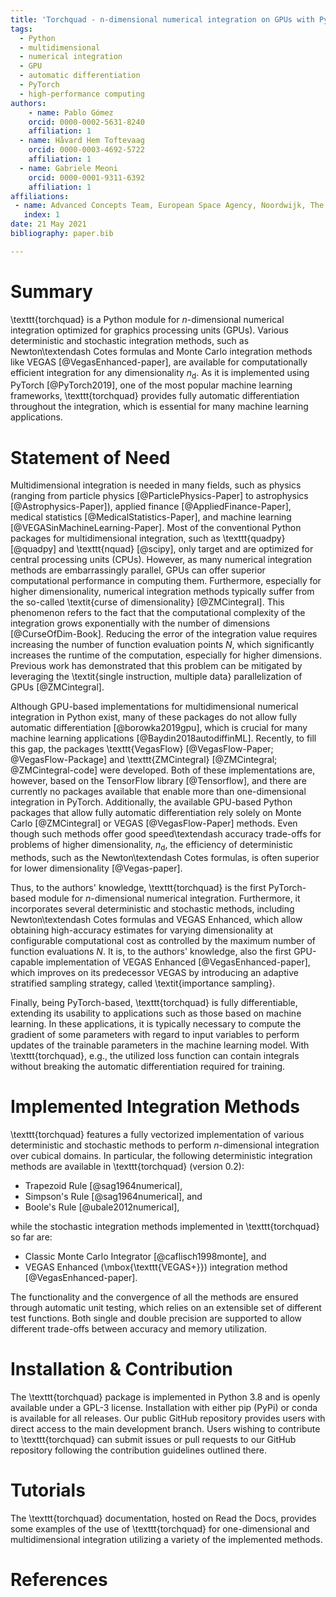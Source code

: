 ```yaml
---
title: 'Torchquad - n-dimensional numerical integration on GPUs with PyTorch'
tags:
  - Python
  - multidimensional
  - numerical integration
  - GPU
  - automatic differentiation
  - PyTorch
  - high-performance computing
authors:
    - name: Pablo Gómez
    orcid: 0000-0002-5631-8240
    affiliation: 1
  - name: Håvard Hem Toftevaag
    orcid: 0000-0003-4692-5722
    affiliation: 1
  - name: Gabriele Meoni
    orcid: 0000-0001-9311-6392
    affiliation: 1
affiliations:
 - name: Advanced Concepts Team, European Space Agency, Noordwijk, The Netherlands
   index: 1
date: 21 May 2021
bibliography: paper.bib

---
```


# Summary

\texttt{torchquad} is a Python module for $n$-dimensional numerical integration optimized for graphics processing units (GPUs).
Various deterministic and stochastic integration methods, such as Newton\textendash Cotes formulas and Monte Carlo integration methods like VEGAS [@VegasEnhanced-paper], are available for computationally efficient integration for any dimensionality $n_{\mathrm{d}}$.
As it is implemented using PyTorch [@PyTorch2019], one of the most popular machine learning frameworks, \texttt{torchquad} provides fully automatic differentiation throughout the integration, which is essential for many machine learning applications.

# Statement of Need

Multidimensional integration is needed in many fields, such as physics (ranging from particle physics [@ParticlePhysics-Paper] to astrophysics [@Astrophysics-Paper]), applied finance [@AppliedFinance-Paper], medical statistics [@MedicalStatistics-Paper], and machine learning [@VEGASinMachineLearning-Paper]. 
Most of the conventional Python packages for multidimensional integration, such as \texttt{quadpy} [@quadpy] and \texttt{nquad} [@scipy], only target and are optimized for central processing units (CPUs). 
However, as many numerical integration methods are embarrassingly parallel, GPUs can offer superior computational performance in computing them. 
Furthermore, especially for higher dimensionality, numerical integration methods typically suffer from the so-called \textit{curse of dimensionality} [@ZMCintegral]. 
This phenomenon refers to the fact that the computational complexity of the integration grows exponentially with the number of dimensions [@CurseOfDim-Book]. Reducing the error of the integration value requires increasing the number of function evaluation points $N$, which significantly increases the runtime of the computation, especially for higher dimensions.
Previous work has demonstrated that this problem can be mitigated by leveraging the \textit{single instruction, multiple data} parallelization of GPUs [@ZMCintegral].

Although GPU-based implementations for multidimensional numerical integration in Python exist, many of these packages do not allow fully automatic differentiation [@borowka2019gpu], which is crucial for many machine learning applications [@Baydin2018autodiffinML]. Recently, to fill this gap, the packages \texttt{VegasFlow} [@VegasFlow-Paper; @VegasFlow-Package] and \texttt{ZMCintegral} [@ZMCintegral; @ZMCintegral-code] were developed. Both of these implementations are, however, based on the TensorFlow library [@Tensorflow], and there are currently no packages available that enable more than one-dimensional integration in PyTorch.
Additionally, the available GPU-based Python packages that allow fully automatic differentiation rely solely on Monte Carlo [@ZMCintegral] or VEGAS [@VegasFlow-Paper] methods. 
Even though such methods offer good speed\textendash accuracy trade-offs for problems of higher dimensionality, $n_{\mathrm{d}}$, the efficiency of deterministic methods, such as the Newton\textendash Cotes formulas, is often superior for lower dimensionality [@Vegas-paper].

Thus, to the authors' knowledge, \texttt{torchquad} is the first PyTorch-based module for $n$-dimensional numerical integration. 
Furthermore, it incorporates several deterministic and stochastic methods, including Newton\textendash Cotes formulas and VEGAS Enhanced, which allow obtaining high-accuracy estimates for varying dimensionality at configurable computational cost as controlled by the maximum number of function evaluations $N$. It is, to the authors' knowledge, also the first GPU-capable implementation of VEGAS Enhanced [@VegasEnhanced-paper], which improves on its predecessor VEGAS by introducing an adaptive stratified sampling strategy, called \textit{importance sampling}.

Finally, being PyTorch-based, \texttt{torchquad} is fully differentiable, extending its usability to applications such as those based on machine learning. In these applications, it is typically necessary to compute the gradient of some parameters with regard to input variables to perform updates of the trainable parameters in the machine learning model. With \texttt{torchquad}, e.g., the utilized loss function can contain integrals without breaking the automatic differentiation required for training.


# Implemented Integration Methods

\texttt{torchquad} features a fully vectorized implementation of various deterministic and stochastic methods to perform $n$-dimensional integration over cubical domains.
In particular, the following deterministic integration methods are available in \texttt{torchquad} (version 0.2):  

* Trapezoid Rule [@sag1964numerical],  
* Simpson's Rule [@sag1964numerical], and  
* Boole's Rule [@ubale2012numerical],  

while the stochastic integration methods implemented in \texttt{torchquad} so far are: 

* Classic Monte Carlo Integrator [@caflisch1998monte], and  
* VEGAS Enhanced (\mbox{\texttt{VEGAS+}}) integration method [@VegasEnhanced-paper].  

The functionality and the convergence of all the methods are ensured through automatic unit testing, which relies on an extensible set of different test functions.
Both single and double precision are supported to allow different trade-offs between accuracy and memory utilization. 

# Installation \& Contribution

The \texttt{torchquad} package is implemented in Python 3.8 and is openly available under a GPL-3 license. Installation with either pip (PyPi) or conda is available for all releases. Our public GitHub repository provides users with direct access to the main development branch. Users wishing to contribute to \texttt{torchquad} can submit issues or pull requests to our GitHub repository following the contribution guidelines outlined there.

# Tutorials 

The \texttt{torchquad} documentation, hosted on Read the Docs, provides some examples of the use of \texttt{torchquad} for one-dimensional and multidimensional integration utilizing a variety of the implemented methods.

# References
